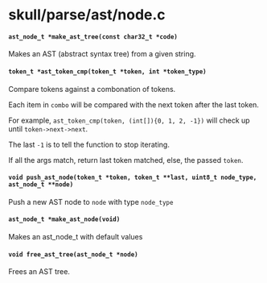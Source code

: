 # skull/parse/ast/node.c

#### `ast_node_t *make_ast_tree(const char32_t *code)`
Makes an AST (abstract syntax tree) from a given string.

#### `token_t *ast_token_cmp(token_t *token, int *token_type)`
Compare tokens against a combonation of tokens.

Each item in `combo` will be compared with the next token after the last token.

For example, `ast_token_cmp(token, (int[]){0, 1, 2, -1})` will check up until `token->next->next`.

The last `-1` is to tell the function to stop iterating.

If all the args match, return last token matched, else, the passed `token`.

#### `void push_ast_node(token_t *token, token_t **last, uint8_t node_type, ast_node_t **node)`
Push a new AST node to `node` with type `node_type`

#### `ast_node_t *make_ast_node(void)`
Makes an ast_node_t with default values

#### `void free_ast_tree(ast_node_t *node)`
Frees an AST tree.

